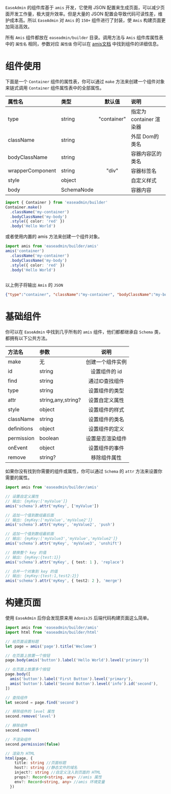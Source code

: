 `EaseAdmin` 的组件库基于  `amis` 开发，它使用 JSON 配置来生成页面，可以减少页面开发工作量，极大提升效率。但是大量的 JSON 配置会导致代码可读性差，维护成本高。所以 `EaseAdmin` 对 `Amis` 的 `150+` 组件进行了封装，使 `Amis` 构建页面更加简洁高效。

所有 `Amis` 组件都放在 `easeadmin/builder` 目录。调用方法与 `Amis` 组件库属性表中的 `属性名` 相同，参数对应 `属性值` 你可以在 [amis文档](https://baidu.github.io/amis/zh-CN/components) 中找到组件的详细信息。

# 组件使用

下面是一个 `Container` 组件的属性表，你可以通过 `make` 方法来创建一个组件对象来链式调用 `Container` 组件属性表中的全部属性。

| 属性名           | 类型       |   默认值    | 说明                    |
| :--------------- | :--------- | :---------: | :---------------------- |
| type             | string     | "container" | 指定为 container 渲染器 |
| className        | string     |             | 外层 Dom的类名          |
| bodyClassName    | string     |             | 容器内容区的类名        |
| wrapperComponent | string     |    "div"    | 容器标签名              |
| style            | object     |             | 自定义样式              |
| body             | SchemaNode |             | 容器内容                |

```typescript
import { Container } from 'easeadmin/builder'
Container.make()
  .className('my-container')
  .bodyClassName('my-body')
  .style({ color: 'red' })
  .body('Hello World')
```

或者使用内置的 amis 方法来创建一个组件对象。

```typescript
import amis from 'easeadmin/builder/amis'
amis('container')
  .className('my-container')
  .bodyClassName('my-body')
  .style({ color: 'red' })
  .body('Hello World')
  
```

以上例子将输出 `Amis` 的 `JSON`

```json
{"type":"container", "className":"my-container", "bodyClassName":"my-body", "style":{"color":"red"}, "body":"Hello World"}
```

# 基础组件

你可以在 `EaseAdmin` 中找到几乎所有的 `amis` 组件，他们都都继承自 `Schema` 类，都拥有以下公共方法。

| 方法名      | 参数               |       说明       |
| :---------- | :----------------- | :--------------: |
| make        | 无                 | 创建一个组件实例 |
| id          | string             |  设置组件的 id   |
| find        | string             |  通过ID查找组件  |
| type        | string             |  设置组件的类型  |
| attr        | string,any,string? |  设置自定义属性  |
| style       | object             |  设置组件的样式  |
| className   | string             |  设置组件的类名  |
| definitions | object             |  设置组件的定义  |
| permission  | boolean            |  设置是否渲染组件 |
| onEvent     | object             |  设置组件的事件  |
| remove      | string?            |  移除组件属性   |

如果你没有找到你需要的组件或属性，你可以通过 `Schema` 的 `attr` 方法来设置你需要的属性。

```typescript
import amis from 'easeadmin/builder/amis'

// 设置自定义属性
// 输出: {myKey:['myValue']}
amis('schema').attr('myKey', ['myValue'])

// 追加一个值到数组最后面
// 输出: {myKey:['myValue','myValue2']}
amis('schema').attr('myKey', 'myValue2', 'push')

// 追加一个值到数组最前面
// 输出: {myKey:['myValue3','myValue','myValue2']}
amis('schema').attr('myKey', 'myValue3', 'unshift')

// 替换整个 key 的值
// 输出: {myKey:{test:1}}
amis('schema').attr('myKey', { test: 1 }, 'replace')

// 合并一个对象到 key 的值
// 输出: {myKey:{test:1,test2:2}}
amis('schema').attr('myKey', { test2: 2 }, 'merge')
```

# 构建页面

使用 `EaseAdmin` 后你会发现原来用 `AdonisJS` 后端代码构建页面这么简单。

```typescript
import amis from 'easeadmin/builder/amis'
import html from 'easeadmin/builder/html'

// 给页面设置标题
let page = amis('page').title('Weclome')

// 在页面上放置一个按钮
page.body(amis('button').label('Hello World').level('primary'))

// 在页面上放置多个按钮
page.body([
  amis('button').label('First Button').level('primary'),
  amis('button').label('Second Button').level('info').id('second'),
])

// 查找组件
let second = page.find('second')

// 移除组件的 level 属性
second.remove('level')

// 移除组件
second.remove()

// 不渲染组件
second.permission(false)

// 渲染为 HTML
html(page, {
    title: string //页面标题
    host?: string //静态文件的域名
    inject?: string //自定义注入到页面的 HTML
    props?: Record<string, any> //amis 属性
    env?: Record<string, any> //amis 环境变量
  })
```
